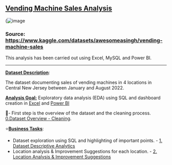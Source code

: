 ## <ins>Vending Machine Sales Analysis</ins>

(![image](https://user-images.githubusercontent.com/69303154/206919096-d17c597c-995e-41fe-8913-ab62546a8cc9.png)

### Source: https://www.kaggle.com/datasets/awesomeasingh/vending-machine-sales

This analysis has been carried out using Excel, MySQL and Power BI.

----

**<ins>Dataset Description</ins>**: 

The dataset documenting sales of vending machines in 4 locations in Central New Jersey between January and August 2022.

**<ins>Analysis Goal:</ins>** Exploratory data analysis (EDA) using SQL and dashboard creation in [Excel](https://github.com/vasilisangelidis/Vending_Machine_Sales_Analysis/blob/main/vending_machine_sales_dashboard.xlsx) and [Power BI](https://github.com/vasilisangelidis/Vending_Machine_Sales_Analysis/blob/main/Vending%20Machines.pbix)

:dart:- First step is the overview of the dataset and the cleaning process. [0.Dataset Overview - Cleaning](https://github.com/vasilisangelidis/Vending_Machine_Sales_Analysis/blob/main/0.%20Data%20Cleaning.md).

:star:**<ins>Business Tasks</ins>**: 
- Dataset exploration using SQL and highlighting of important points. - [1. Dataset Descriptive Analytics](https://github.com/vasilisangelidis/Vending_Machine_Sales_Analysis/blob/main/1.%20Dataset%20Descriptive%20Analytics.md)
- Location analysis & Improvement Suggestions for each location. - [2. Location Analysis & Improvement Suggestions](https://github.com/vasilisangelidis/Vending_Machine_Sales_Analysis/tree/main/2.%20Location%20analysis)
